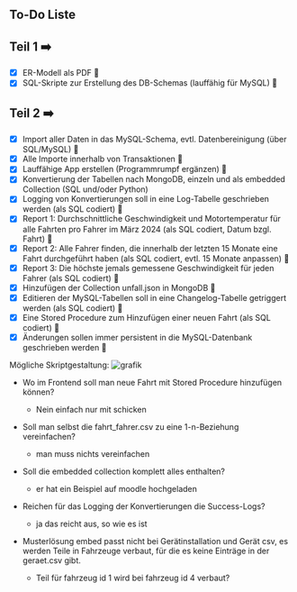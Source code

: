 ## To-Do Liste

## Teil 1 ➡️
- [x] ER-Modell als PDF 🔴
- [x] SQL-Skripte zur Erstellung des DB-Schemas (lauffähig für MySQL) 🔴

## Teil 2 ➡️
- [x] Import aller Daten in das MySQL-Schema, evtl. Datenbereinigung (über SQL/MySQL) 🔴
- [x] Alle Importe innerhalb von Transaktionen 🔴
- [x] Lauffähige App erstellen (Programmrumpf ergänzen) 🔴
- [x] Konvertierung der Tabellen nach MongoDB, einzeln und als embedded Collection (SQL und/oder Python)
- [x] Logging von Konvertierungen soll in eine Log-Tabelle geschrieben werden (als SQL codiert) 🔴
- [x] Report 1: Durchschnittliche Geschwindigkeit und Motortemperatur für alle Fahrten pro Fahrer im März 2024 (als SQL codiert, Datum bzgl. Fahrt) 🔴
- [x] Report 2: Alle Fahrer finden, die innerhalb der letzten 15 Monate eine Fahrt durchgeführt haben (als SQL codiert, evtl. 15 Monate anpassen) 🔴
- [x] Report 3: Die höchste jemals gemessene Geschwindigkeit für jeden Fahrer (als SQL codiert) 🔴
- [x] Hinzufügen der Collection unfall.json in MongoDB 🔴
- [x] Editieren der MySQL-Tabellen soll in eine Changelog-Tabelle getriggert werden (als SQL codiert) 🔴
- [x] Eine Stored Procedure zum Hinzufügen einer neuen Fahrt (als SQL codiert) 🔴
- [x] Änderungen sollen immer persistent in die MySQL-Datenbank geschrieben werden 🔴

Mögliche Skriptgestaltung:
![grafik](https://github.com/user-attachments/assets/91f65873-4036-46ca-bb5a-86627f044b53)

- Wo im Frontend soll man neue Fahrt mit Stored Procedure hinzufügen können?
  - Nein einfach nur mit schicken
- Soll man selbst die fahrt_fahrer.csv zu eine 1-n-Beziehung vereinfachen?
  - man muss nichts vereinfachen
- Soll die embedded collection komplett alles enthalten?
  - er hat ein Beispiel auf moodle hochgeladen
- Reichen für das Logging der Konvertierungen die Success-Logs?
  - ja das reicht aus, so wie es ist

- Musterlösung embed passt nicht bei Gerätinstallation und Gerät csv, es werden Teile in Fahrzeuge verbaut, für die es keine Einträge in der geraet.csv gibt.
  - Teil für fahrzeug id 1 wird bei fahrzeug id 4 verbaut?